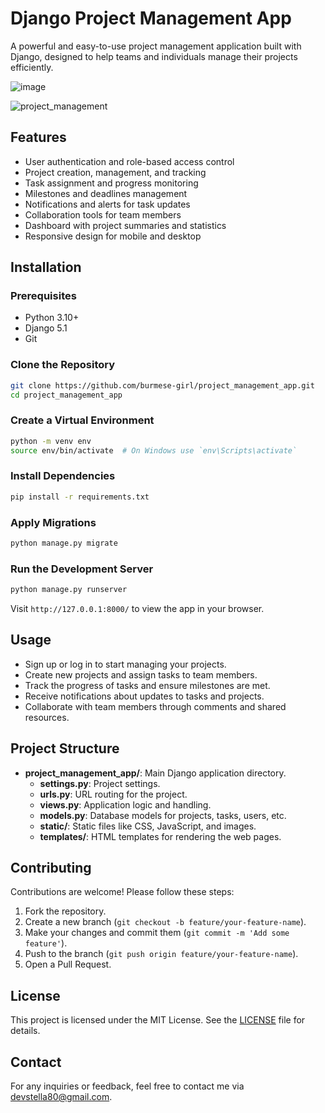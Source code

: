 # Django Project Management App

A powerful and easy-to-use project management application built with Django, designed to help teams and individuals manage their projects efficiently.

![image](https://github.com/user-attachments/assets/d81dc77f-a360-4a98-8ad3-b39a2e95d16d)


![project_management](https://github.com/user-attachments/assets/8b801eb5-4449-4ca0-9f99-97b28bed7465)


## Features

- User authentication and role-based access control
- Project creation, management, and tracking
- Task assignment and progress monitoring
- Milestones and deadlines management
- Notifications and alerts for task updates
- Collaboration tools for team members
- Dashboard with project summaries and statistics
- Responsive design for mobile and desktop

## Installation

### Prerequisites

- Python 3.10+
- Django 5.1
- Git

### Clone the Repository

```bash
git clone https://github.com/burmese-girl/project_management_app.git
cd project_management_app
```

### Create a Virtual Environment

```bash
python -m venv env
source env/bin/activate  # On Windows use `env\Scripts\activate`
```

### Install Dependencies

```bash
pip install -r requirements.txt
```

### Apply Migrations

```bash
python manage.py migrate
```

### Run the Development Server

```bash
python manage.py runserver
```

Visit `http://127.0.0.1:8000/` to view the app in your browser.

## Usage

- Sign up or log in to start managing your projects.
- Create new projects and assign tasks to team members.
- Track the progress of tasks and ensure milestones are met.
- Receive notifications about updates to tasks and projects.
- Collaborate with team members through comments and shared resources.

## Project Structure

- **project_management_app/**: Main Django application directory.
  - **settings.py**: Project settings.
  - **urls.py**: URL routing for the project.
  - **views.py**: Application logic and handling.
  - **models.py**: Database models for projects, tasks, users, etc.
  - **static/**: Static files like CSS, JavaScript, and images.
  - **templates/**: HTML templates for rendering the web pages.

## Contributing

Contributions are welcome! Please follow these steps:

1. Fork the repository.
2. Create a new branch (`git checkout -b feature/your-feature-name`).
3. Make your changes and commit them (`git commit -m 'Add some feature'`).
4. Push to the branch (`git push origin feature/your-feature-name`).
5. Open a Pull Request.

## License

This project is licensed under the MIT License. See the [LICENSE](LICENSE) file for details.

## Contact

For any inquiries or feedback, feel free to contact me via [devstella80@gmail.com](mailto:devstella80@gmail.com).










